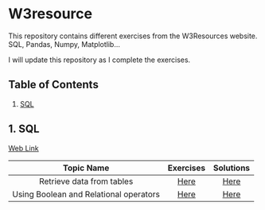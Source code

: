# W3resource
This repository contains different exercises from the W3Resources website. SQL, Pandas, Numpy, Matplotlib...

I will update this repository as I complete the exercises.

## Table of Contents
 
1. [SQL](#1-sql)

## 1. SQL
[Web Link](https://www.w3resource.com/sql-exercises/)

Topic Name   | Exercises | Solutions |
| :-------:   | :----:    | :----: |
| Retrieve data from tables   |  [Here](https://www.w3resource.com/sql-exercises/sql-retrieve-from-table.php)   | [Here](https://github.com/David8523/W3resource/blob/main/SQL/SQL%20Exercises%2C%20Practice%2C%20Solution%20-%20Retrieve%20data%20from%20tables.md) |
| Using Boolean and Relational operators   |  [Here](https://www.w3resource.com/sql-exercises/sql-boolean-operators.php)   | [Here](https://github.com/David8523/W3resource/blob/main/SQL/Using%20Boolean%20and%20Relational%20operators.md) |

